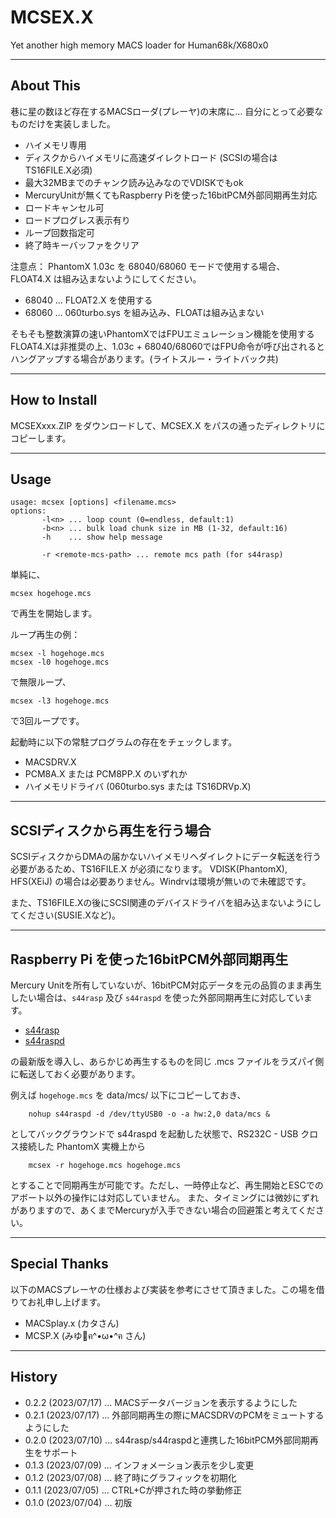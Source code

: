 # MCSEX.X

Yet another high memory MACS loader for Human68k/X680x0

---

## About This

巷に星の数ほど存在するMACSローダ(プレーヤ)の末席に... 自分にとって必要なものだけを実装しました。

 - ハイメモリ専用
 - ディスクからハイメモリに高速ダイレクトロード (SCSIの場合は TS16FILE.X必須)
 - 最大32MBまでのチャンク読み込みなのでVDISKでもok
 - MercuryUnitが無くてもRaspberry Piを使った16bitPCM外部同期再生対応
 - ロードキャンセル可
 - ロードプログレス表示有り
 - ループ回数指定可
 - 終了時キーバッファをクリア

注意点：
PhantomX 1.03c を 68040/68060 モードで使用する場合、FLOAT4.X は組み込まないようにしてください。

* 68040 ... FLOAT2.X を使用する
* 68060 ... 060turbo.sys を組み込み、FLOATは組み込まない

そもそも整数演算の速いPhantomXではFPUエミュレーション機能を使用するFLOAT4.Xは非推奨の上、1.03c + 68040/68060ではFPU命令が呼び出されるとハングアップする場合があります。(ライトスルー・ライトバック共)

---

## How to Install

MCSEXxxx.ZIP をダウンロードして、MCSEX.X をパスの通ったディレクトリにコピーします。

---

## Usage

    usage: mcsex [options] <filename.mcs>
    options:
           -l<n> ... loop count (0=endless, default:1)
           -b<n> ... bulk load chunk size in MB (1-32, default:16)
           -h    ... show help message

           -r <remote-mcs-path> ... remote mcs path (for s44rasp)

単純に、

    mcsex hogehoge.mcs

で再生を開始します。

ループ再生の例：

    mcsex -l hogehoge.mcs
    mcsex -l0 hogehoge.mcs

で無限ループ、

    mcsex -l3 hogehoge.mcs

で3回ループです。


起動時に以下の常駐プログラムの存在をチェックします。
 - MACSDRV.X
 - PCM8A.X または PCM8PP.X のいずれか
 - ハイメモリドライバ (060turbo.sys または TS16DRVp.X)

---

## SCSIディスクから再生を行う場合

SCSIディスクからDMAの届かないハイメモリへダイレクトにデータ転送を行う必要があるため、TS16FILE.X が必須になります。
VDISK(PhantomX), HFS(XEiJ) の場合は必要ありません。Windrvは環境が無いので未確認です。

また、TS16FILE.Xの後にSCSI関連のデバイスドライバを組み込まないようにしてください(SUSIE.Xなど)。

---

## Raspberry Pi を使った16bitPCM外部同期再生

Mercury Unitを所有していないが、16bitPCM対応データを元の品質のまま再生したい場合は、`s44rasp` 及び `s44raspd` を使った外部同期再生に対応しています。

- [s44rasp](https://github.com/tantanGH/s44rasp/)
- [s44raspd](https://github.com/tantanGH/s44rasp-x68k/)

の最新版を導入し、あらかじめ再生するものを同じ .mcs ファイルをラズパイ側に転送しておく必要があります。

例えば `hogehoge.mcs` を data/mcs/ 以下にコピーしておき、

        nohup s44raspd -d /dev/ttyUSB0 -o -a hw:2,0 data/mcs &

としてバックグラウンドで s44raspd を起動した状態で、RS232C - USB クロス接続した PhantomX 実機上から

        mcsex -r hogehoge.mcs hogehoge.mcs

とすることで同期再生が可能です。ただし、一時停止など、再生開始とESCでのアボート以外の操作には対応していません。
また、タイミングには微妙にずれがありますので、あくまでMercuryが入手できない場合の回避策と考えてください。

---

## Special Thanks

以下のMACSプレーヤの仕様および実装を参考にさせて頂きました。この場を借りてお礼申し上げます。

- MACSplay.x (カタさん)
- MCSP.X (みゆ🌹ฅ^•ω•^ฅ さん)

---

## History

* 0.2.2 (2023/07/17) ... MACSデータバージョンを表示するようにした
* 0.2.1 (2023/07/17) ... 外部同期再生の際にMACSDRVのPCMをミュートするようにした
* 0.2.0 (2023/07/10) ... s44rasp/s44raspdと連携した16bitPCM外部同期再生をサポート
* 0.1.3 (2023/07/09) ... インフォメーション表示を少し変更
* 0.1.2 (2023/07/08) ... 終了時にグラフィックを初期化
* 0.1.1 (2023/07/05) ... CTRL+Cが押された時の挙動修正
* 0.1.0 (2023/07/04) ... 初版
